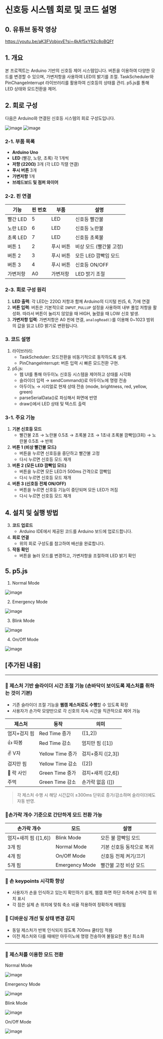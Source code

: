 # 신호등 시스템 회로 및 코드 설명

## 0. 유튜브 동작 영상
https://youtu.be/aK3FVobjxvE?si=4kAf5xY62c8oBQFf


## 1. 개요
본 프로젝트는 Arduino 기반의 신호등 제어 시스템입니다. 
버튼을 이용하여 다양한 모드를 변경할 수 있으며, 가변저항을 사용하여 LED의 밝기를 조절. 
TaskScheduler와 PinChangeInterrupt 라이브러리를 활용하여 신호등의 상태를 관리.
p5.js를 통해 LED 상태와 모드전환을 제어.

## 2. 회로 구성
다음은 Arduino와 연결된 신호등 시스템의 회로 구성도입니다.

![image](https://github.com/user-attachments/assets/0bb31a83-2848-43df-9ad3-0dc18720c3f1)
![image](https://github.com/user-attachments/assets/0734a13d-ee7f-4e89-b45e-8dec34cafe72)

### 2-1. 부품 목록
- **Arduino Uno**
- **LED** (빨강, 노랑, 초록) 각 1개씩
- **저항 (220Ω)** 3개 (각 LED 직렬 연결)
- **푸시 버튼** 3개
- **가변저항** 1개
- **브레드보드 및 점퍼 와이어**

### 2-2. 핀 연결
| 기능 | 핀 번호 | 부품 | 설명 |
|------|--------|------|------|
| 빨간 LED | 5 | LED | 신호등 빨간불 |
| 노란 LED | 6 | LED | 신호등 노란불 |
| 초록 LED | 7 | LED | 신호등 초록불 |
| 버튼 1 | 2 | 푸시 버튼 | 비상 모드 (빨간불 고정) |
| 버튼 2 | 3 | 푸시 버튼 | 모든 LED 깜빡임 모드 |
| 버튼 3 | 4 | 푸시 버튼 | 신호등 ON/OFF |
| 가변저항 | A0 | 가변저항 | LED 밝기 조절 |

### 2-3. 회로 구성 원리
1. **LED 출력**: 각 LED는 220Ω 저항과 함께 Arduino의 디지털 핀(5, 6, 7)에 연결
2. **버튼 입력**: 버튼은 기본적으로 `INPUT_PULLUP` 설정을 사용하여 내부 풀업 저항을 활성화. 따라서 버튼이 눌리지 않았을 때 HIGH, 눌렸을 때 LOW 신호 발생.
3. **가변저항 입력**: 가변저항은 A0 핀에 연결, `analogRead()`를 이용해 0~1023 범위의 값을 읽고 LED 밝기로 변환됩니다.

### 3. 코드 설명
1. 라이브러리:
   - TaskScheduler: 모드전환을 비동기적으로 동작하도록 설계.
   - PinChangeInterrupt: 버튼 입력 시 빠른 모드전환 구현.
2. p5.js:
   - 웹 UI를 통해 아두이노 신호등 시스템을 제어하고 상태를 시각화
   - 슬라이더 입력 → sendCommand()로 아두이노에 명령 전송
   - 아두이노 → 시리얼로 현재 상태 전송 (mode, brightness, red, yellow, green)
   - parseSerialData()로 파싱해서 화면에 반영
   - draw()에서 LED 상태 및 텍스트 출력
     
### 3-1. 주요 기능
1. **기본 신호등 모드**
   - 빨간불 2초 → 노란불 0.5초 → 초록불 2초 → 1초내 초록불 깜빡임(3회) → 노란불 0.5초 → 반복
2. **버튼 1 (비상 빨간불 모드)**
   - 버튼을 누르면 신호등을 중단하고 빨간불 고정
   - 다시 누르면 신호등 모드 재개
3. **버튼 2 (모든 LED 깜빡임 모드)**
   - 버튼을 누르면 모든 LED가 500ms 간격으로 깜빡임
   - 다시 누르면 신호등 모드 재개
4. **버튼 3 (신호등 전체 ON/OFF)**
   - 버튼을 누르면 신호등 기능이 중단되며 모든 LED가 꺼짐
   - 다시 누르면 신호등 모드 재개

## 4. 설치 및 실행 방법
3. **코드 업로드**
   - Arduino IDE에서 제공된 코드를 Arduino 보드에 업로드합니다.
4. **회로 연결**
   - 위의 회로 구성도를 참고하여 배선을 완료합니다.
5. **작동 확인**
   - 버튼을 눌러 모드를 변경하고, 가변저항을 조절하여 LED 밝기 확인
  
## 5. p5.js
1. Normal Mode
   
![image](https://github.com/user-attachments/assets/9b15d050-2bf1-4f00-9a6a-47e9691703f9)

2. Emergency Mode

![image](https://github.com/user-attachments/assets/e8b574ab-611c-4e57-b1e0-cb8dff2c4ade)

3. Blink Mode

![image](https://github.com/user-attachments/assets/0f1c09be-a1f5-4b76-bbde-fb337a290295)

4. On/Off Mode

![image](https://github.com/user-attachments/assets/a743e8a2-453d-4794-8cf3-27feedf20652)

## [추가된 내용]

---

### 🔹 제스처 기반 슬라이더 시간 조절 기능 (손바닥이 보이도록 제스처를 취하는 것이 기본)
- 기존 슬라이더 조절 기능을 **웹캠 제스처로도 수행**할 수 있도록 확장
- 사용자가 손가락 모양만으로 각 신호의 지속 시간을 직관적으로 제어 가능

| 제스처 | 동작 | 의미 |
|--------|------|------|
| 엄지+검지 핌 | Red Time 증가 | ([1,2]) |
| 👍 따봉 | Red Time 감소 | 엄지만 핌 ([1]) |
| ✌️ V자 | Yellow Time 증가 | 검지+중지 ([2,3]) |
| 검지만 핌 | Yellow Time 감소 | ([2]) |
| 🤘 락 사인 | Green Time 증가 | 검지+새끼 ([2,6]) |
| 주먹 | Green Time 감소 | 손가락 없음 ([]) |

> 각 제스처 수행 시 해당 시간값이 ±300ms 단위로 증가/감소하며 슬라이더에도 자동 반영.


### 🔹손가락 개수 기준으로 간단하게 모드 전환 가능

| 손가락 개수 | 모드 | 설명 |
|--------------|------|------|
| 엄지+새끼 핌 ([1,6]) | Blink Mode | 모든 불 깜빡임 모드 |
| 3개 핌 | Normal Mode | 기본 신호등 동작으로 복귀 |
| 4개 핌 | On/Off Mode | 신호등 전체 켜기/끄기 |
| 5개 핌 | Emergency Mode | 빨간불 고정 비상 모드 |


### 🔹 손 keypoints 시각화 향상
- 사용자가 손을 인식하고 있는지 확인하기 쉽게, 웹캠 화면 하단 좌측에 손가락 점 위치 표시
- 각 점은 실제 손 위치에 맞춰 축소 비율 적용하여 정확하게 매핑됨


### 🔹 디바운싱 개선 및 상태 변경 감지
- 동일 제스처가 반복 인식되지 않도록 700ms 쿨타임 적용
- 이전 제스처와 다를 때에만 아두이노에 명령 전송하여 불필요한 통신 최소화

---

### 🔹 제스처를 이용한 모드 전환
Normal Mode

![image](https://github.com/user-attachments/assets/4aed375b-ad1d-47ae-8798-d8a32b51966c)

Emergency Mode

![image](https://github.com/user-attachments/assets/abc0b030-2e6f-4d79-ac0a-603746b49c5c)

Blink Mode

![image](https://github.com/user-attachments/assets/6e9d9fe2-1586-40c6-a4ec-f7d8c703766f)

On/Off Mode

![image](https://github.com/user-attachments/assets/0307a6f5-fae5-4dfc-9391-4a0e61567b63)


